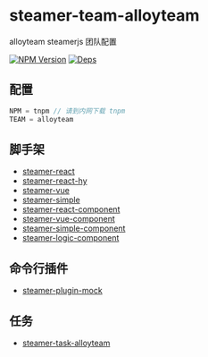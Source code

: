 # steamer-team-alloyteam

alloyteam steamerjs 团队配置

[![NPM Version](https://img.shields.io/npm/v/steamer-team-alloyteam.svg?style=flat)](https://www.npmjs.com/package/steamer-team-alloyteam)
[![Deps](https://david-dm.org/steamerjs/steamer-team-alloyteam.svg)](https://david-dm.org/steamerjs/steamer-team-alloyteam)

## 配置

```javascript
NPM = tnpm // 请到内网下载 tnpm
TEAM = alloyteam
```

## 脚手架
* [steamer-react](https://github.com/steamerjs/steamer-react)
* [steamer-react-hy](http://git.code.oa.com/steamer/steamer-react-hy)
* [steamer-vue](https://github.com/steamerjs/steamer-vue)
* [steamer-simple](https://github.com/steamerjs/steamer-simple)
* [steamer-react-component](https://github.com/steamerjs/steamer-react-component)
* [steamer-vue-component](https://github.com/steamerjs/steamer-vue-component)
* [steamer-simple-component](https://github.com/steamerjs/steamer-simple-component)
* [steamer-logic-component](https://github.com/steamerjs/steamer-logic-component)

## 命令行插件
* [steamer-plugin-mock](https://github.com/steamerjs/steamer-plugin-mock)

## 任务
* [steamer-task-alloyteam](https://github.com/steamerjs/steamer-plugin-task)
